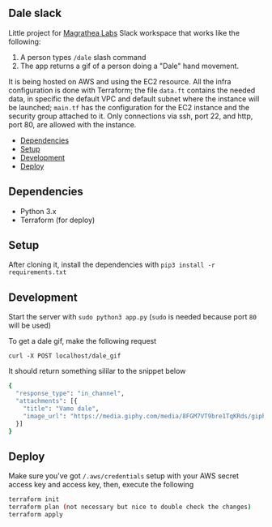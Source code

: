 ## Dale slack

Little project for [Magrathea Labs](http://magrathealabs.com) Slack workspace that works like the following:
 1) A person types `/dale` slash command
 2) The app returns a gif of a person doing a "Dale" hand movement.

It is being hosted on AWS and using the EC2 resource. All the infra configuration is done with Terraform; the file `data.ft` contains the needed data, in specific the default VPC and default subnet where the instance will be launched; `main.tf` has the configuration for the EC2 instance and the security group attached to it. Only connections via ssh, port 22, and http, port 80, are allowed with the instance.

- [Dependencies](#deṕendencies)
- [Setup](#setup)
- [Development](#development)
- [Deploy](#deploy)


## Dependencies

- Python 3.x
- Terraform (for deploy)

## Setup

After cloning it, install the dependencies with `pip3 install -r requirements.txt`

## Development

Start the server with
`sudo python3 app.py` (`sudo` is needed because port `80` will be used)

To get a dale gif, make the following request

`curl -X POST localhost/dale_gif`

It should return something sililar to the snippet below

```sh
{
  "response_type": "in_channel",
  "attachments": [{
    "title": "Vamo dale",
    "image_url": "https://media.giphy.com/media/8FGM7VT9bre1TqKRds/giphy.gif"
  }]
}
```

## Deploy

Make sure you've got `/.aws/credentials` setup with your AWS secret access key and access key, then, execute the following

```sh
terraform init
terraform plan (not necessary but nice to double check the changes)
terraform apply
```
